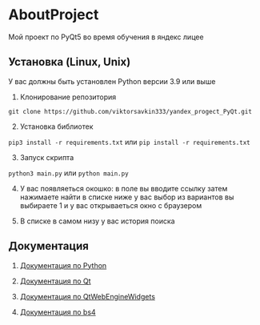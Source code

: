 # AboutProject
Мой проект по PyQt5 во время обучения в яндекс лицее

## Установка (Linux, Unix)
У вас должны быть установлен Python версии 3.9 или выше

1. Клонирование репозитория 

```git clone https://github.com/viktorsavkin333/yandex_progect_PyQt.git```

2. Установка библиотек

```pip3 install -r requirements.txt``` или ```pip install -r requirements.txt```

3. Запуск скрипта 

```python3 main.py``` или ```python main.py```

4. У вас появляеться окошко: в поле вы вводите ссылку затем нажимаете найти в списке ниже у вас выбор из вариантов 
вы выбираете 1 и у вас открываеться окно с браузером 

5. В списке в самом низу у вас история поиска

## Документация

1. [Документация по Python](https://docs.python.org/3/index.html)

2. [Документация по Qt](https://doc.qt.io) 

3. [Документация по QtWebEngineWidgets](https://www.book2s.com/tutorials/pyqt-qtwebenginewidgets.html)

4. [Документация по bs4](https://beautiful-soup-4.readthedocs.io)